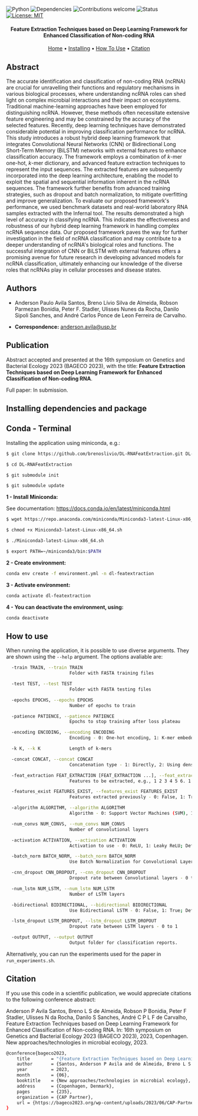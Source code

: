 ![Python](https://img.shields.io/badge/python-v3.11-blue)
![Dependencies](https://img.shields.io/badge/dependencies-up%20to%20date-brightgreen.svg)
![Contributions welcome](https://img.shields.io/badge/contributions-welcome-orange.svg)
![Status](https://img.shields.io/badge/status-up-brightgreen)
[![License: MIT](https://img.shields.io/badge/License-MIT-yellow.svg)](https://opensource.org/licenses/MIT)

<h4 align="center">Feature Extraction Techniques based on Deep Learning Framework
for Enhanced Classification of Non-coding RNA</h4>

<p align="center">
  <a href="https://github.com/brenoslivio/DL-RNAFeatExtraction">Home</a> •
  <a href="#installing-dependencies-and-package">Installing</a> •
  <a href="#how-to-use">How To Use</a> •
  <a href="#citation">Citation</a> 
</p>

## Abstract

The accurate identification and classification of non-coding RNA (ncRNA) are crucial for unravelling their functions and regulatory mechanisms in various biological processes, where understanding ncRNA roles can shed light on complex microbial interactions and their impact on ecosystems. Traditional machine-learning approaches have been employed for distinguishing ncRNA. However, these methods often necessitate extensive feature engineering and may be constrained by the accuracy of the selected features. Recently, deep learning techniques have demonstrated considerable potential in improving classification performance for ncRNA.
This study introduces a robust hybrid deep learning framework that integrates Convolutional Neural Networks (CNN) or Bidirectional Long Short-Term Memory (BiLSTM) networks with external features to enhance classification accuracy. The framework employs a combination of $k$-mer one-hot, $k$-mer dictionary, and advanced feature extraction techniques to represent the input sequences. The extracted features are subsequently incorporated into the deep learning architecture, enabling the model to exploit the spatial and sequential information inherent in the ncRNA sequences. The framework further benefits from advanced training strategies, such as dropout and batch normalization, to mitigate overfitting and improve generalization.
To evaluate our proposed framework's performance, we used benchmark datasets and real-world laboratory RNA samples extracted with the Infernal tool. The results demonstrated a high level of accuracy in classifying ncRNA. This indicates the effectiveness and robustness of our hybrid deep learning framework in handling complex ncRNA sequence data.
Our proposed framework paves the way for further investigation in the field of ncRNA classification and may contribute to a deeper understanding of ncRNA's biological roles and functions. The successful integration of CNN or BiLSTM with external features offers a promising avenue for future research in developing advanced models for ncRNA classification, ultimately enhancing our knowledge of the diverse roles that ncRNAs play in cellular processes and disease states.

## Authors

* Anderson Paulo Avila Santos, Breno Lívio Silva de Almeida, Robson Parmezan Bonidia, Peter F. Stadler, Ulisses Nunes da Rocha, Danilo Sipoli Sanches, and André Carlos Ponce de Leon Ferreira de Carvalho.

* **Correspondence:** anderson.avila@usp.br

## Publication

Abstract accepted and presented at the 16th symposium on Genetics and Bacterial Ecology 2023 (BAGECO 2023), with the title:  **Feature Extraction Techniques based on Deep Learning Framework for Enhanced Classification of Non-coding RNA**.

Full paper: In submission.

## Installing dependencies and package

## Conda - Terminal

Installing the application using miniconda, e.g.:

```sh
$ git clone https://github.com/brenoslivio/DL-RNAFeatExtraction.git DL-RNAFeatExtraction

$ cd DL-RNAFeatExtraction

$ git submodule init

$ git submodule update
```

**1 - Install Miniconda:** 


See documentation: https://docs.conda.io/en/latest/miniconda.html

```sh
$ wget https://repo.anaconda.com/miniconda/Miniconda3-latest-Linux-x86_64.sh

$ chmod +x Miniconda3-latest-Linux-x86_64.sh

$ ./Miniconda3-latest-Linux-x86_64.sh

$ export PATH=~/miniconda3/bin:$PATH
```

**2 - Create environment:**

```sh
conda env create -f environment.yml -n dl-featextraction
```

**3 - Activate environment:**

```sh
conda activate dl-featextraction
```

**4 - You can deactivate the environment, using:**

```sh
conda deactivate
```

## How to use

When running the application, it is possible to use diverse arguments. They are shown using the `--help` argument. The options avaliable are:

```bash
  -train TRAIN, --train TRAIN
                        Folder with FASTA training files

  -test TEST, --test TEST
                        Folder with FASTA testing files

  -epochs EPOCHS, --epochs EPOCHS
                        Number of epochs to train

  -patience PATIENCE, --patience PATIENCE
                        Epochs to stop training after loss plateau

  -encoding ENCODING, --encoding ENCODING
                        Encoding - 0: One-hot encoding, 1: K-mer embedding, 2: No encoding (only feature extraction), 3: All encodings (without feature extraction)

  -k K, --k K           Length of k-mers

  -concat CONCAT, --concat CONCAT
                        Concatenation type - 1: Directly, 2: Using dense layer before concatenation

  -feat_extraction FEAT_EXTRACTION [FEAT_EXTRACTION ...], --feat_extraction FEAT_EXTRACTION [FEAT_EXTRACTION ...]
                        Features to be extracted, e.g., 1 2 3 4 5 6. 1 = NAC, 2 = DNC, 3 = TNC, 4 = kGap, 5 = ORF, 6 = Fickett Score

  -features_exist FEATURES_EXIST, --features_exist FEATURES_EXIST
                        Features extracted previously - 0: False, 1: True; Default: False

  -algorithm ALGORITHM, --algorithm ALGORITHM
                        Algorithm - 0: Support Vector Machines (SVM), 1: Extreme Gradient Boosting (XGBoost), 2: Deep Learning

  -num_convs NUM_CONVS, --num_convs NUM_CONVS
                        Number of convolutional layers

  -activation ACTIVATION, --activation ACTIVATION
                        Activation to use - 0: ReLU, 1: Leaky ReLU; Default: ReLU

  -batch_norm BATCH_NORM, --batch_norm BATCH_NORM
                        Use Batch Normalization for Convolutional Layers - 0: False, 1: True; Default: False

  -cnn_dropout CNN_DROPOUT, --cnn_dropout CNN_DROPOUT
                        Dropout rate between Convolutional layers - 0 to 1

  -num_lstm NUM_LSTM, --num_lstm NUM_LSTM
                        Number of LSTM layers

  -bidirectional BIDIRECTIONAL, --bidirectional BIDIRECTIONAL
                        Use Bidirectional LSTM - 0: False, 1: True; Default: False

  -lstm_dropout LSTM_DROPOUT, --lstm_dropout LSTM_DROPOUT
                        Dropout rate between LSTM layers - 0 to 1

  -output OUTPUT, --output OUTPUT
                        Output folder for classification reports.
```

Alternatively, you can run the experiments used for the paper in `run_experiments.sh`.

## Citation

If you use this code in a scientific publication, we would appreciate citations to the following conference abstract:

 Anderson P Avila Santos, Breno L S de Almeida, Robson P Bonidia, Peter F Stadler, Ulisses N da Rocha, Danilo S Sanches, André C P L F de Carvalho, Feature Extraction Techniques based on Deep Learning Framework for Enhanced Classification of Non-coding RNA. In: 16th symposium on Genetics and Bacterial Ecology 2023 (BAGECO 2023), 2023, Copenhagen. New approaches/technologies in microbial ecology, 2023.

```sh
@conference{bageco2023,
    title        = "{Feature Extraction Techniques based on Deep Learning Framework for Enhanced Classification of Non-coding RNA}",
    author       = {Santos, Anderson P Avila and de Almeida, Breno L S and Bonidia, Robson P  and Stadler, Peter F and da Rocha, Ulisses N and Sanches, Danilo S and de Carvalho, André C P L F},
    year         = 2023,
    month        = {06},
    booktitle    = {New approaches/technologies in microbial ecology},
    address      = {Copenhagen, Denmark},
    pages        = {235},
    organization = {CAP Partner},
    url = {https://bageco2023.org/wp-content/uploads/2023/06/CAP-Partner_Bageco2023_programme_A5_abstract-korr10.pdf}
}
```
